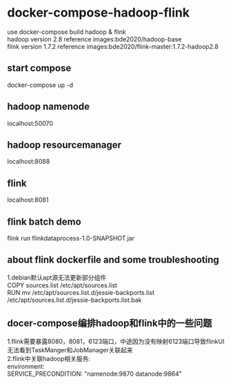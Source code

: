# docker-compose-hadoop-flink
use docker-compose build hadoop &amp; flink  
hadoop version 2.8 reference images:bde2020/hadoop-base  
flink version 1.7.2  reference images:bde2020/flink-master:1.7.2-hadoop2.8  
## start compose
docker-compose up -d

## hadoop namenode
localhost:50070

## hadoop resourcemanager
localhost:8088

## flink
localhost:8081

## flink batch demo
flink run flinkdataprocess-1.0-SNAPSHOT.jar

## about flink dockerfile and some troubleshooting
1.debian默认apt源无法更新部分组件  
   COPY sources.list /etc/apt/sources.list  
   RUN mv /etc/apt/sources.list.d/jessie-backports.list /etc/apt/sources.list.d/jessie-backports.list.bak  

## docer-compose编排hadoop和flink中的一些问题
1.flink需要暴露8080，8081，6123端口，中途因为没有映射6123端口导致flinkUI无法看到TaskManger和JobManager关联起来   
2.flink中关联hadoop相关服务:  
	environment:  
     		SERVICE_PRECONDITION: "namenode:9870 datanode:9864"  



